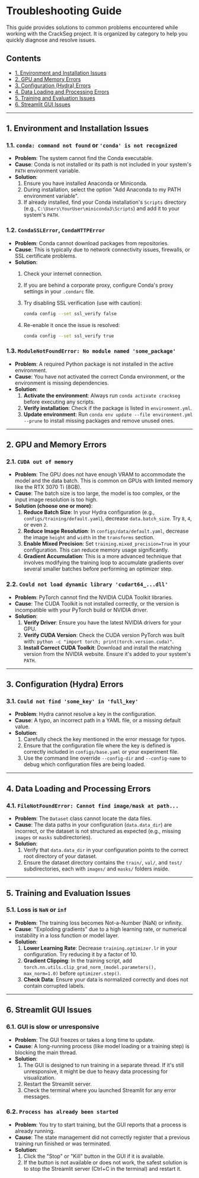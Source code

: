 # Troubleshooting Guide

This guide provides solutions to common problems encountered while working with the
CrackSeg project. It is organized by category to help you quickly diagnose and resolve issues.

## Contents

- [1. Environment and Installation Issues](#1-environment-and-installation-issues)
- [2. GPU and Memory Errors](#2-gpu-and-memory-errors)
- [3. Configuration (Hydra) Errors](#3-configuration-hydra-errors)
- [4. Data Loading and Processing Errors](#4-data-loading-and-processing-errors)
- [5. Training and Evaluation Issues](#5-training-and-evaluation-issues)
- [6. Streamlit GUI Issues](#6-streamlit-gui-issues)

---

## 1. Environment and Installation Issues

### 1.1. `conda: command not found` or `'conda' is not recognized`

- **Problem**: The system cannot find the Conda executable.
- **Cause**: Conda is not installed or its path is not included in your system's
    `PATH` environment variable.
- **Solution**:
    1. Ensure you have installed Anaconda or Miniconda.
    2. During installation, select the option "Add Anaconda to my PATH environment variable".
    3. If already installed, find your Conda installation's `Scripts` directory
        (e.g., `C:\Users\YourUser\miniconda3\Scripts`) and add it to your system's `PATH`.

### 1.2. `CondaSSLError`, `CondaHTTPError`

- **Problem**: Conda cannot download packages from repositories.
- **Cause**: This is typically due to network connectivity issues, firewalls, or SSL
    certificate problems.
- **Solution**:
    1. Check your internet connection.
    2. If you are behind a corporate proxy, configure Conda's proxy settings in your
        `.condarc` file.
    3. Try disabling SSL verification (use with caution):

        ```bash
        conda config --set ssl_verify false
        ```

    4. Re-enable it once the issue is resolved:

        ```bash
        conda config --set ssl_verify true
        ```

### 1.3. `ModuleNotFoundError: No module named 'some_package'`

- **Problem**: A required Python package is not installed in the active environment.
- **Cause**: You have not activated the correct Conda environment, or the environment
    is missing dependencies.
- **Solution**:
    1. **Activate the environment**: Always run `conda activate crackseg` before
        executing any scripts.
    2. **Verify installation**: Check if the package is listed in `environment.yml`.
    3. **Update environment**: Run `conda env update --file environment.yml --prune`
        to install missing packages and remove unused ones.

---

## 2. GPU and Memory Errors

### 2.1. `CUDA out of memory`

- **Problem**: The GPU does not have enough VRAM to accommodate the model and the
    data batch. This is common on GPUs with limited memory like the RTX 3070 Ti (8GB).
- **Cause**: The batch size is too large, the model is too complex, or the input
    image resolution is too high.
- **Solution (choose one or more)**:
    1. **Reduce Batch Size**: In your Hydra configuration
        (e.g., `configs/training/default.yaml`), decrease `data.batch_size`.
        Try `8`, `4`, or even `2`.
    2. **Reduce Image Resolution**: In `configs/data/default.yaml`, decrease
        the image `height` and `width` in the `transforms` section.
    3. **Enable Mixed Precision**: Set `training.mixed_precision=True` in your
        configuration. This can reduce memory usage significantly.
    4. **Gradient Accumulation**: This is a more advanced technique that involves
        modifying the training loop to accumulate gradients over several smaller
        batches before performing an optimizer step.

### 2.2. `Could not load dynamic library 'cudart64_...dll'`

- **Problem**: PyTorch cannot find the NVIDIA CUDA Toolkit libraries.
- **Cause**: The CUDA Toolkit is not installed correctly, or the version is
    incompatible with your PyTorch build or NVIDIA driver.
- **Solution**:
    1. **Verify Driver**: Ensure you have the latest NVIDIA drivers for your GPU.
    2. **Verify CUDA Version**: Check the CUDA version PyTorch was built with:
        `python -c "import torch; print(torch.version.cuda)"`.
    3. **Install Correct CUDA Toolkit**: Download and install the matching version
        from the NVIDIA website. Ensure it's added to your system's `PATH`.

---

## 3. Configuration (Hydra) Errors

### 3.1. `Could not find 'some_key' in 'full_key'`

- **Problem**: Hydra cannot resolve a key in the configuration.
- **Cause**: A typo, an incorrect path in a YAML file, or a missing default value.
- **Solution**:
    1. Carefully check the key mentioned in the error message for typos.
    2. Ensure that the configuration file where the key is defined is correctly
        included in `configs/base.yaml` or your experiment file.
    3. Use the command line override `--config-dir` and `--config-name` to debug
        which configuration files are being loaded.

---

## 4. Data Loading and Processing Errors

### 4.1. `FileNotFoundError: Cannot find image/mask at path...`

- **Problem**: The `Dataset` class cannot locate the data files.
- **Cause**: The data paths in your configuration (`data.data_dir`) are incorrect,
    or the dataset is not structured as expected (e.g., missing `images` or `masks`
    subdirectories).
- **Solution**:
    1. Verify that `data.data_dir` in your configuration points to the correct
        root directory of your dataset.
    2. Ensure the dataset directory contains the `train/`, `val/`, and `test/`
        subdirectories, each with `images/` and `masks/` folders inside.

---

## 5. Training and Evaluation Issues

### 5.1. Loss is `NaN` or `inf`

- **Problem**: The training loss becomes Not-a-Number (NaN) or infinity.
- **Cause**: "Exploding gradients" due to a high learning rate, or numerical
    instability in a loss function or model layer.
- **Solution**:
    1. **Lower Learning Rate**: Decrease `training.optimizer.lr` in your
        configuration. Try reducing it by a factor of 10.
    2. **Gradient Clipping**: In the training script, add
        `torch.nn.utils.clip_grad_norm_(model.parameters(), max_norm=1.0)`
        before `optimizer.step()`.
    3. **Check Data**: Ensure your data is normalized correctly and does not
        contain corrupted labels.

---

## 6. Streamlit GUI Issues

### 6.1. GUI is slow or unresponsive

- **Problem**: The GUI freezes or takes a long time to update.
- **Cause**: A long-running process (like model loading or a training step) is
    blocking the main thread.
- **Solution**:
    1. The GUI is designed to run training in a separate thread. If it's still
        unresponsive, it might be due to heavy data processing for visualization.
    2. Restart the Streamlit server.
    3. Check the terminal where you launched Streamlit for any error messages.

### 6.2. `Process has already been started`

- **Problem**: You try to start training, but the GUI reports that a process is
    already running.
- **Cause**: The state management did not correctly register that a previous
    training run finished or was terminated.
- **Solution**:
    1. Click the "Stop" or "Kill" button in the GUI if it is available.
    2. If the button is not available or does not work, the safest solution is to
        stop the Streamlit server (Ctrl+C in the terminal) and restart it.
